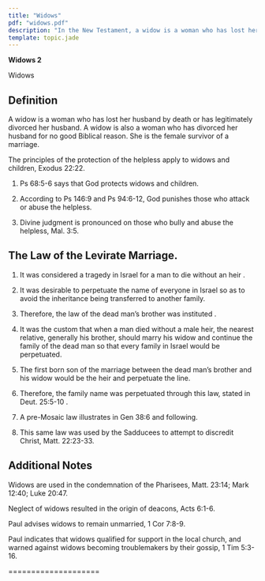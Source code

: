 ```yaml
---
title: "Widows"
pdf: "widows.pdf"
description: "In the New Testament, a widow is a woman who has lost her husband by death or is divorced from her husband."
template: topic.jade
---
```



**Widows 2**

Widows

Definition
----------

A widow is a woman who has lost her husband by death or has legitimately
divorced her husband. A widow is also a woman who has divorced her
husband for no good Biblical reason. She is the female survivor of a
marriage.

The principles of the protection of the helpless apply to widows and
children, Exodus 22:22.

1. Ps 68:5-6 says that God protects widows and children.

2. According to Ps 146:9 and Ps 94:6-12, God punishes those who attack
or abuse the helpless.

3. Divine judgment is pronounced on those who bully and abuse the
helpless, Mal. 3:5.

The Law of the Levirate Marriage.
---------------------------------

1. It was considered a tragedy in Israel for a man to die without an
heir .

2. It was desirable to perpetuate the name of everyone in Israel so as
to avoid the inheritance being transferred to another family.

3. Therefore, the law of the dead man’s brother was instituted .

4. It was the custom that when a man died without a male heir, the
nearest relative, generally his brother, should marry his widow and
continue the family of the dead man so that every family in Israel would
be perpetuated.

5. The first born son of the marriage between the dead man’s brother and
his widow would be the heir and perpetuate the line.

6. Therefore, the family name was perpetuated through this law, stated
in Deut. 25:5-10 .

7. A pre-Mosaic law illustrates in Gen 38:6 and following.

8. This same law was used by the Sadducees to attempt to discredit
Christ, Matt. 22:23-33.

Additional Notes
----------------

Widows are used in the condemnation of the Pharisees, Matt. 23:14; Mark
12:40; Luke 20:47.

Neglect of widows resulted in the origin of deacons, Acts 6:1-6.

Paul advises widows to remain unmarried, 1 Cor 7:8-9.

Paul indicates that widows qualified for support in the local church,
and warned against widows becoming troublemakers by their gossip, 1 Tim
5:3-16.

====================

